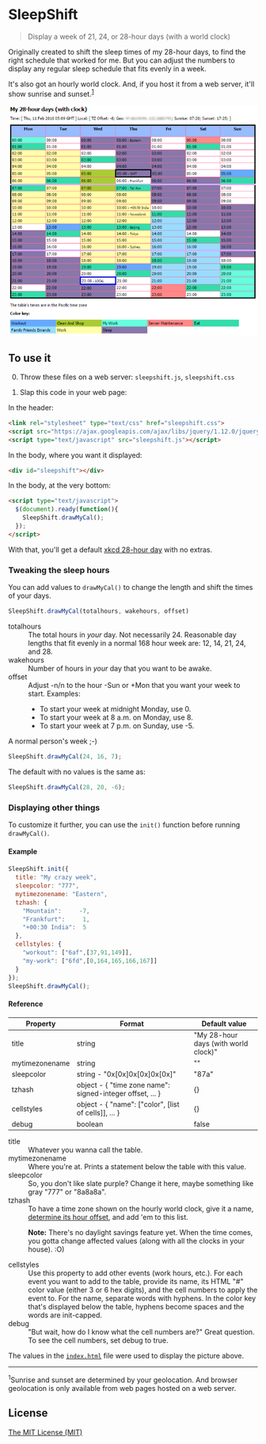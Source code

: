 # SleepShift

> Display a week of 21, 24, or 28-hour days (with a world clock)

Originally created to shift the sleep times of my 28-hour days, to find
the right schedule that worked for me. But you can adjust the numbers to
display any regular sleep schedule that fits evenly in a week.

It's also got an hourly world clock. And, if you host it from a web server,
it'll show sunrise and sunset.<sup><a href="#sup1">1</a></sup>

![picture of the sleepshift calendar](sleepshift.png)

## To use it

0. Throw these files on a web server: `sleepshift.js`, `sleepshift.css`

0. Slap this code in your web page:

  In the header:
  ```html
  <link rel="stylesheet" type="text/css" href="sleepshift.css">
  <script src="https://ajax.googleapis.com/ajax/libs/jquery/1.12.0/jquery.min.js"></script>
  <script type="text/javascript" src="sleepshift.js"></script>
  ```

  In the body, where you want it displayed:
  ```html
  <div id="sleepshift"></div>
  ```

  In the body, at the very bottom:
  ```html
  <script type="text/javascript">
    $(document).ready(function(){
      SleepShift.drawMyCal();
    });
  </script>
  ```
With that, you'll get a default [xkcd 28-hour day][xkcd] with no extras.

### Tweaking the sleep hours

You can add values to `drawMyCal()` to change the length and shift the
times of your days.
```javascript
SleepShift.drawMyCal(totalhours, wakehours, offset)
```

<dl>
  <dt>totalhours</dt>
  <dd>The total hours in <i>your</i> day. Not necessarily 24.
  Reasonable day lengths that fit evenly in a normal 168 hour week are:
  12, 14, 21, 24, and 28.</dd>
  
  <dt>wakehours</dt>
  <dd>Number of hours in <i>your</i> day that you want to be awake.</dd>

  <dt>offset</dt>
  <dd>Adjust -n/n to the hour -Sun or +Mon that you want your
  week to start. Examples:
  <ul><li>To start your week at midnight Monday, use 0.</li>
      <li>To start your week at 8 a.m. on Monday, use 8.</li>
      <li>To start your week at 7 p.m. on Sunday, use -5.</li>
  </ul></dd>
</dl>

A normal person's week ;-)
```javascript
SleepShift.drawMyCal(24, 16, 7);
```

The default with no values is the same as:
```javascript
SleepShift.drawMyCal(28, 20, -6);
```

### Displaying other things

To customize it further, you can use the `init()` function before running
`drawMyCal()`.

#### Example

```javascript
SleepShift.init({
  title: "My crazy week",
  sleepcolor: "777",
  mytimezonename: "Eastern",
  tzhash: {
    "Mountain":     -7,
    "Frankfurt":     1,
    "+00:30 India":  5
  },
  cellstyles: {
    "workout": ["6af",[37,91,149]],
    "my-work": ["6fd",[0,164,165,166,167]]
  }
});
SleepShift.drawMyCal();
```

#### Reference

|    Property    |                         Format                            |            Default value             |
| -------------- | --------------------------------------------------------- | ------------------------------------ |
| title          | string                                                    | "My 28-hour days (with world clock)" |
| mytimezonename | string                                                    | ""                                   |
| sleepcolor     | string - "0x[0x]0x[0x]0x[0x]"                             | "87a"                                |
| tzhash         | object - { "time zone name": signed-integer offset, ... } | {}                                   |
| cellstyles     | object - { "name": ["color", [list of cells]], ... }      | {}                                   |
| debug          | boolean                                                   | false                                |

<dl>
  <dt>title</dt>
  <dd>Whatever you wanna call the table.</dd>
  <dt>mytimezonename</dt>
  <dd>Where you're at. Prints a statement below the table with this value.</dd>
  <dt>sleepcolor</dt>
  <dd>So, you don't like slate purple? Change it here, maybe something like
  gray "777" or "8a8a8a".</dd>
  <dt>tzhash</dt>
  <dd>To have a time zone shown on the hourly world clock, give it a name,
  <a href="https://en.wikipedia.org/wiki/List_of_tz_database_time_zones">determine
  its hour offset</a>, and add 'em to this list.
  <p><b>Note:</b> There's no daylight savings feature yet. When the time comes,
  you gotta change affected values (along with all the clocks in your house).
  :O)</p></dd>
  <dt>cellstyles</dt>
  <dd>Use this property to add other events (work hours, etc.).
  For each event you want to add to the table, provide its name, its HTML
  "#" color value (either 3 or 6 hex digits), and the cell numbers to apply
  the event to. For the name, separate words with hyphens. In the color key
  that's displayed below the table, hyphens become spaces and the words are
  init-capped.</dd>
  <dt>debug</dt>
  <dd>"But wait, how do I know what the cell numbers are?" Great question.
  To see the cell numbers, set debug to true.</dd>
</dl>

The values in the [`index.html`](index.html) file were used to display the picture above.

---
<a name="sup1"></a><sup>1</sup>Sunrise and sunset are determined by your geolocation.
And browser geolocation is only available from web pages hosted on a web server.

## License

[The MIT License (MIT)][lic]


[xkcd]: https://xkcd.com/320/
[lic]: LICENSE
